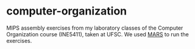 # computer-organization

MIPS assembly exercises from my laboratory classes of the Computer Organization
course (INE5411), taken at UFSC. We used
[MARS](http://courses.missouristate.edu/KenVollmar/mars/) to run the exercises.
